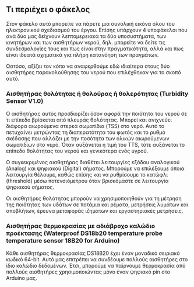 ## Τι περιέχει ο φάκελος
Στον φάκελο αυτό μπορείτε να πάρετε μια συνολική εικόνα όλου του ηλεκτρονικού σχεδιασμού του έργου. Επίσης υπάρχουν 4 υποφάκελοι που ανά δύο μας δείχνουν λεπτομερειακά τα δύο υποσυστήματα, των κινητήρων και των αισθητήρων νερού, δηλ. μπορείτε να δείτε τις συνδεσμολογίες τους και πως είναι στην πραγματικότητα, αλλά και πως είναι ιδεατά σχηματικά για πλήρη κατανόηση των πραγμάτων.

Ωστόσο, αξίζει τον κόπο να αναφερθούμε εδώ ιδιαίτερα στους δύο αισθητήρες παρακολούθησης του νερού που επιλέχθηκαν για το σκοπό αυτό.
### Αισθητήρας θολότητας ή θολούρας ή θολερότητας (Turbidity Sensor V1.0)
Ο αισθητήρας αυτός προσδιορίζει όσον αφορά την ποιότητα του νερού σε τι επίπεδο βρίσκεται από πλευράς θολότητας. Μπορεί και ανιχνεύει διάφορα αιωρούμενα στερεά σωματίδια (TSS) στο νερό. Αυτό το πετυχαίνει μετρώντας τη διαπερατότητα του φωτός και το ρυθμό σκέδασης που αλλάζει με την ποσότητα των ολικών αιωρούμενων σωματιδίων στο νερό. Όταν αυξάνεται η τιμή του TTS, τότε αυξάνεται το επίπεδο θολότητας του νερού και γενικότερα ενός υγρού.
 
Ο συγκεκριμένος αισθητήρας διαθέτει λειτουργίες εξόδου αναλογικού (Analog) και ψηφιακού (Digital) σήματος. Μπορούμε να επιλέξουμε όποια λειτουργία θέλουμε, καθώς επίσης και να ρυθμίσουμε το κατώφλι (threshold) μέσω ποτενσιόμετρου όταν βρισκόμαστε σε λειτουργία ψηφιακού σήματος.
 
Οι αισθητήρες θολότητας μπορούν να χρησιμοποιηθούν για τη μέτρηση της ποιότητας των υδάτων σε ποτάμια και ρέματα, μετρήσεις λυμάτων και αποβλήτων, έρευνα μεταφοράς ιζημάτων και εργαστηριακές μετρήσεις.
 
### Αισθητήρας θερμοκρασίας με αδιάβροχο καλώδιο προέκτασης (Waterproof DS18b20 temperature probe temperature sensor 18B20 for Arduino)
 
Κάθε αισθητήρας θερμοκρασίας DS18B20 έχει έναν μοναδικό σειριακό κωδικό 64-bit. Αυτό μας επιτρέπει να συνδέουμε πολλούς αισθητήρες στο ίδιο καλώδιο δεδομένων. Έτσι, μπορούμε να παίρνουμε θερμοκρασία από πολλούς αισθητήρες χρησιμοποιώντας μόνο έναν ψηφιακό pin στο Arduino μας.

